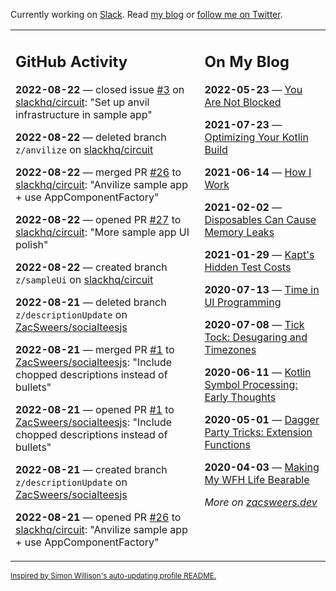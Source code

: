 Currently working on [Slack](https://slack.com/). Read [my blog](https://zacsweers.dev/) or [follow me on Twitter](https://twitter.com/ZacSweers).

<table><tr><td valign="top" width="60%">

## GitHub Activity
<!-- githubActivity starts -->
**2022-08-22** — closed issue [#3](https://github.com/slackhq/circuit/issues/3) on [slackhq/circuit](https://github.com/slackhq/circuit): "Set up anvil infrastructure in sample app"

**2022-08-22** — deleted branch `z/anvilize` on [slackhq/circuit](https://github.com/slackhq/circuit)

**2022-08-22** — merged PR [#26](https://github.com/slackhq/circuit/pull/26) to [slackhq/circuit](https://github.com/slackhq/circuit): "Anvilize sample app + use AppComponentFactory"

**2022-08-22** — opened PR [#27](https://github.com/slackhq/circuit/pull/27) to [slackhq/circuit](https://github.com/slackhq/circuit): "More sample app UI polish"

**2022-08-22** — created branch `z/sampleUi` on [slackhq/circuit](https://github.com/slackhq/circuit)

**2022-08-21** — deleted branch `z/descriptionUpdate` on [ZacSweers/socialteesjs](https://github.com/ZacSweers/socialteesjs)

**2022-08-21** — merged PR [#1](https://github.com/ZacSweers/socialteesjs/pull/1) to [ZacSweers/socialteesjs](https://github.com/ZacSweers/socialteesjs): "Include chopped descriptions instead of bullets"

**2022-08-21** — opened PR [#1](https://github.com/ZacSweers/socialteesjs/pull/1) to [ZacSweers/socialteesjs](https://github.com/ZacSweers/socialteesjs): "Include chopped descriptions instead of bullets"

**2022-08-21** — created branch `z/descriptionUpdate` on [ZacSweers/socialteesjs](https://github.com/ZacSweers/socialteesjs)

**2022-08-21** — opened PR [#26](https://github.com/slackhq/circuit/pull/26) to [slackhq/circuit](https://github.com/slackhq/circuit): "Anvilize sample app + use AppComponentFactory"
<!-- githubActivity ends -->
</td><td valign="top" width="40%">

## On My Blog
<!-- blog starts -->
**2022-05-23** — [You Are Not Blocked](https://www.zacsweers.dev/you-are-not-blocked/)

**2021-07-23** — [Optimizing Your Kotlin Build](https://www.zacsweers.dev/optimizing-your-kotlin-build/)

**2021-06-14** — [How I Work](https://www.zacsweers.dev/how-i-work/)

**2021-02-02** — [Disposables Can Cause Memory Leaks](https://www.zacsweers.dev/disposables-can-cause-memory-leaks/)

**2021-01-29** — [Kapt's Hidden Test Costs](https://www.zacsweers.dev/kapts-hidden-test-costs/)

**2020-07-13** — [Time in UI Programming](https://www.zacsweers.dev/time-in-ui/)

**2020-07-08** — [Tick Tock: Desugaring and Timezones](https://www.zacsweers.dev/ticktock-desugaring-timezones/)

**2020-06-11** — [Kotlin Symbol Processing: Early Thoughts](https://www.zacsweers.dev/kotlin-symbol-processor-early-thoughts/)

**2020-05-01** — [Dagger Party Tricks: Extension Functions](https://www.zacsweers.dev/dagger-party-tricks-extension-functions/)

**2020-04-03** — [Making My WFH Life Bearable](https://www.zacsweers.dev/making-wfh-life-bearable/)
<!-- blog ends -->
_More on [zacsweers.dev](https://zacsweers.dev/)_
</td></tr></table>

<sub><a href="https://simonwillison.net/2020/Jul/10/self-updating-profile-readme/">Inspired by Simon Willison's auto-updating profile README.</a></sub>
